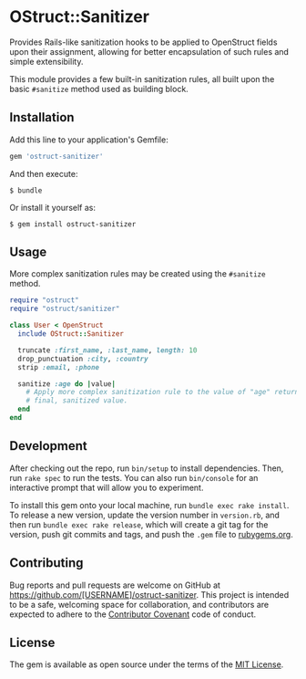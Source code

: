 # OStruct::Sanitizer

Provides Rails-like sanitization hooks to be applied to OpenStruct fields upon their assignment, allowing for better encapsulation of such rules and simple extensibility.

This module provides a few built-in sanitization rules, all built upon the basic `#sanitize` method used as building block.

## Installation

Add this line to your application's Gemfile:

```ruby
gem 'ostruct-sanitizer'
```

And then execute:

    $ bundle

Or install it yourself as:

    $ gem install ostruct-sanitizer

## Usage

More complex sanitization rules may be created using the `#sanitize` method.

```ruby
require "ostruct"
require "ostruct/sanitizer"

class User < OpenStruct
  include OStruct::Sanitizer

  truncate :first_name, :last_name, length: 10
  drop_punctuation :city, :country
  strip :email, :phone

  sanitize :age do |value|
    # Apply more complex sanitization rule to the value of "age" returning the
    # final, sanitized value.
  end
end
```

## Development

After checking out the repo, run `bin/setup` to install dependencies. Then, run `rake spec` to run the tests. You can also run `bin/console` for an interactive prompt that will allow you to experiment.

To install this gem onto your local machine, run `bundle exec rake install`. To release a new version, update the version number in `version.rb`, and then run `bundle exec rake release`, which will create a git tag for the version, push git commits and tags, and push the `.gem` file to [rubygems.org](https://rubygems.org).

## Contributing

Bug reports and pull requests are welcome on GitHub at https://github.com/[USERNAME]/ostruct-sanitizer. This project is intended to be a safe, welcoming space for collaboration, and contributors are expected to adhere to the [Contributor Covenant](http://contributor-covenant.org) code of conduct.


## License

The gem is available as open source under the terms of the [MIT License](http://opensource.org/licenses/MIT).
